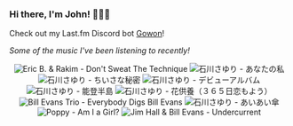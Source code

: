### Hi there, I'm John! 🏄🏻‍♂️

Check out my Last.fm Discord bot [Gowon](http://gowon.ca)!

_Some of the music I've been listening to recently!_


<!-- lastfm -->
<p align="center"><img src="https://lastfm.freetls.fastly.net/i/u/64s/f4082677814e4516a8a6a360eef24df0.jpg" title="Eric B. & Rakim - Don't Sweat The Technique"> <img src="https://lastfm.freetls.fastly.net/i/u/64s/636d0ddcb7d1d60d566fcce8c88b2abf.png" title="石川さゆり - あなたの私"> <img src="https://lastfm.freetls.fastly.net/i/u/64s/cdc4808092735642327177d417508e1c.png" title="石川さゆり - ちいさな秘密"> <img src="https://lastfm.freetls.fastly.net/i/u/64s/fbf55ee3580ffb5a23951c62fdef72fb.png" title="石川さゆり - デビューアルバム"> <img src="https://lastfm.freetls.fastly.net/i/u/64s/481e6652fb171e8aeddaab354cd496e8.jpg" title="石川さゆり - 能登半島"> <img src="https://lastfm.freetls.fastly.net/i/u/64s/848caf70366af68467a4b080b3b80257.png" title="石川さゆり - 花供養（３６５日恋もよう）"> <img src="https://lastfm.freetls.fastly.net/i/u/64s/fd10e0a7e6214f3fcf97fb4f6805d204.jpg" title="Bill Evans Trio - Everybody Digs Bill Evans"> <img src="https://lastfm.freetls.fastly.net/i/u/64s/87ffb7f3b6f42bd09e1e3da32982642d.jpg" title="石川さゆり - あいあい傘"> <img src="https://lastfm.freetls.fastly.net/i/u/64s/000bb38a007a410a4951ba1d044f60a2.jpg" title="Poppy - Am I a Girl?"> <img src="https://lastfm.freetls.fastly.net/i/u/64s/683fc6f770e4bdbddcfa02b5da745eb2.jpg" title="Jim Hall & Bill Evans - Undercurrent"> </p>
